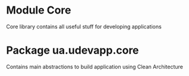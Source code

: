 # Module Core

Core library contains all useful stuff for developing applications

# Package ua.udevapp.core

Contains main abstractions to build application using Clean Architecture